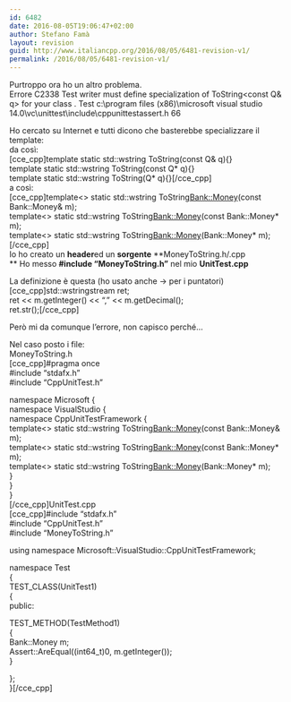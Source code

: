 ```yaml
---
id: 6482
date: 2016-08-05T19:06:47+02:00
author: Stefano Famà
layout: revision
guid: http://www.italiancpp.org/2016/08/05/6481-revision-v1/
permalink: /2016/08/05/6481-revision-v1/
---
```

Purtroppo ora ho un altro problema.  
Errore C2338 Test writer must define specialization of ToString<const Q& q> for your class . Test c:\program files (x86)\microsoft visual studio 14.0\vc\unittest\include\cppunittestassert.h 66

Ho cercato su Internet e tutti dicono che basterebbe specializzare il template:  
da così:  
[cce_cpp]template <typename Q> static std::wstring ToString(const Q& q){}  
template <typename Q> static std::wstring ToString(const Q* q){}  
template <typename Q> static std::wstring ToString(Q* q){}[/cce_cpp]  
a così:  
[cce_cpp]template<> static std::wstring ToString<Bank::Money>(const Bank::Money& m);  
template<> static std::wstring ToString<Bank::Money>(const Bank::Money* m);  
template<> static std::wstring ToString<Bank::Money>(Bank::Money* m);[/cce_cpp]  
Io ho creato un **header**ed un **sorgente** **MoneyToString.h/.cpp  
** Ho messo **#include &#8220;MoneyToString.h&#8221;** nel mio **UnitTest.cpp**

La definizione è questa (ho usato anche -> per i puntatori)  
[cce_cpp]std::wstringstream ret;  
ret << m.getInteger() << &#8220;,&#8221; << m.getDecimal();  
ret.str();[/cce_cpp]

Però mi da comunque l&#8217;errore, non capisco perché&#8230;

Nel caso posto i file:  
MoneyToString.h  
[cce_cpp]#pragma once  
#include &#8220;stdafx.h&#8221;  
#include &#8220;CppUnitTest.h&#8221;

namespace Microsoft {  
namespace VisualStudio {  
namespace CppUnitTestFramework {  
template<> static std::wstring ToString<Bank::Money>(const Bank::Money& m);  
template<> static std::wstring ToString<Bank::Money>(const Bank::Money* m);  
template<> static std::wstring ToString<Bank::Money>(Bank::Money* m);  
}  
}  
}  
[/cce_cpp]UnitTest.cpp  
[cce_cpp]#include &#8220;stdafx.h&#8221;  
#include &#8220;CppUnitTest.h&#8221;  
#include &#8220;MoneyToString.h&#8221;

using namespace Microsoft::VisualStudio::CppUnitTestFramework;

namespace Test  
{  
TEST_CLASS(UnitTest1)  
{  
public:

TEST_METHOD(TestMethod1)  
{  
Bank::Money m;  
Assert::AreEqual((int64_t)0, m.getInteger());  
}

};  
}[/cce_cpp]